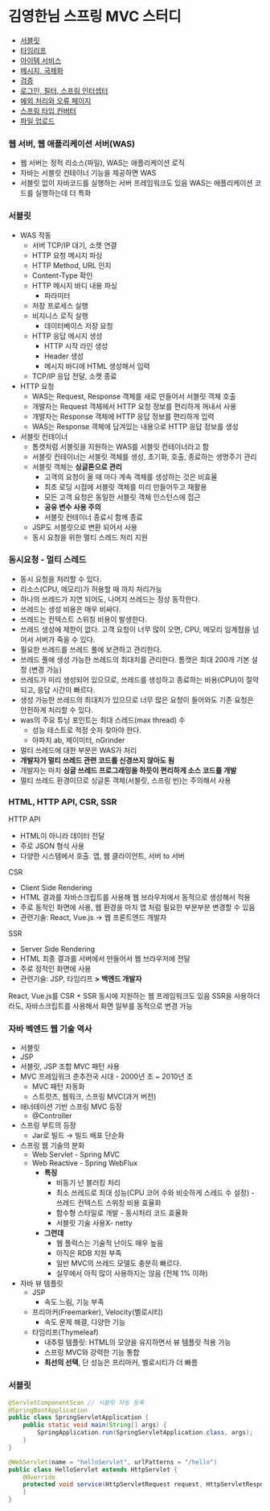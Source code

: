 # 김영한님 스프링 MVC 스터디

- [서블릿](https://github.com/give928/study-spring-servlet)
- [타임리프](https://github.com/give928/study-spring-mvc-thymeleaf)
- [아이템 서비스](https://github.com/give928/study-spring-mvc-item-service)
- [메시지, 국제화](https://github.com/give928/study-spring-mvc-message)
- [검증](https://github.com/give928/study-spring-mvc-validation)
- [로그인, 필터, 스프링 인터셉터](https://github.com/give928/study-spring-mvc-login)
- [예외 처리와 오류 페이지](https://github.com/give928/study-spring-mvc-exception)
- [스프링 타입 컨버터](https://github.com/give928/study-spring-mvc-typeconverter)
- [파일 업로드](https://github.com/give928/study-spring-mvc-upload)

### ****웹 서버, 웹 애플리케이션 서버(WAS)****

- 웹 서버는 정적 리소스(파일), WAS는 애플리케이션 로직
- 자바는 서블릿 컨테이너 기능을 제공하면 WAS
- 서블릿 없이 자바코드를 실행하는 서버 프레임워크도 있음
  WAS는 애플리케이션 코드를 실행하는데 더 특화

### 서블릿

- WAS 작동
    - 서버 TCP/IP 대기, 소켓 연결
    - HTTP 요청 메시지 파싱
    - HTTP Method, URL 인지
    - Content-Type 확인
    - HTTP 메시지 바디 내용 파싱
        - 파라미터
    - 저장 프로세스 실행
    - 비지니스 로직 실행
        - 데이터베이스 저장 요청
    - HTTP 응답 메시지 생성
        - HTTP 시작 라인 생성
        - Header 생성
        - 메시지 바디에 HTML 생성해서 입력
    - TCP/IP 응답 전달, 소켓 종료
- HTTP 요청
    - WAS는 Request, Response 객체를 새로 만들어서 서블릿 객체 호출
    - 개발자는 Request 객체에서 HTTP 요청 정보를 편리하게 꺼내서 사용
    - 개발자는 Response 객체에 HTTP 응답 정보를 편리하게 입력
    - WAS는 Response 객체에 담겨있는 내용으로 HTTP 응답 정보를 생성
- 서블릿 컨테이너
    - 톰캣처럼 서블릿을 지원하는 WAS를 서블릿 컨테이너라고 함
    - 서블릿 컨테이너는 서블릿 객체를 생성, 초기화, 호출, 종료하는 생명주기 관리
    - 서블릿 객체는 **싱글톤으로 관리**
        - 고객의 요청이 올 때 마다 계속 객체를 생성하는 것은 비효율
        - 최초 로딩 시점에 서블릿 객체를 미리 만들어두고 재활용
        - 모든 고객 요청은 동일한 서블릿 객체 인스턴스에 접근
        - **공유 변수 사용 주의**
        - 서블릿 컨테이너 종료시 함께 종료
    - JSP도 서블릿으로 변환 되어서 사용
    - 동시 요청을 위한 멀티 스레드 처리 지원

### 동시요청 - 멀티 스레드

- 동시 요청을 처리할 수 있다.
- 리소스(CPU, 메모리)가 허용할 때 까지 처리가능
- 하나의 쓰레드가 지연 되어도, 나머지 쓰레드는 정상 동작한다.
- 쓰레드는 생성 비용은 매우 비싸다.
- 쓰레드는 컨텍스트 스위칭 비용이 발생한다.
- 쓰레드 생성에 제한이 없다. 고객 요청이 너무 많이 오면, CPU, 메모리 임계점을 넘어서 서버가 죽을 수 있다.
- 필요한 쓰레드를 쓰레드 풀에 보관하고 관리한다.
- 쓰레드 풀에 생성 가능한 쓰레드의 최대치를 관리한다. 톰캣은 최대 200개 기본 설정 (변경 가능)
- 쓰레드가 미리 생성되어 있으므로, 쓰레드를 생성하고 종료하는 비용(CPU)이 절약되고, 응답 시간이 빠르다.
- 생성 가능한 쓰레드의 최대치가 있으므로 너무 많은 요청이 들어와도 기존 요청은 안전하게 처리할 수 있다.
- was의 주요 튜닝 포인트는 최대 스레드(max thread) 수
    - 성능 테스트로 적정 숫자 찾아야 한다.
    - 아파치 ab, 제이미터, nGrinder
- 멀티 쓰레드에 대한 부분은 WAS가 처리
- **개발자가 멀티 쓰레드 관련 코드를 신경쓰지 않아도 됨**
- 개발자는 마치 **싱글 쓰레드 프로그래밍을 하듯이 편리하게 소스 코드를 개발**
- 멀티 쓰레드 환경이므로 싱글톤 객체(서블릿, 스프링 빈)는 주의해서 사용

### HTML, HTTP API, CSR, SSR

HTTP API

- HTML이 아니라 데이터 전달
- 주로 JSON 형식 사용
- 다양한 시스템에서 호출. 앱, 웹 클라이언트, 서버 to 서버

CSR

- Client Side Rendering
- HTML 결과를 자바스크립트를 사용해 웹 브라우저에서 동적으로 생성해서 적용
- 주로 동적인 화면에 사용, 웹 환경을 마치 앱 처럼 필요한 부분부분 변경할 수 있음
- 관련기술: React, Vue.js -> 웹 프론트엔드 개발자

SSR

- Server Side Rendering
- HTML 최종 결과를 서버에서 만들어서 웹 브라우저에 전달
- 주로 정적인 화면에 사용
- 관련기술: JSP, 타임리프 **> 백엔드 개발자**

React, Vue.js를 CSR + SSR 동시에 지원하는 웹 프레임워크도 있음
SSR을 사용하더라도, 자바스크립트를 사용해서 화면 일부를 동적으로 변경 가능

### 자바 벡엔드 웹 기술 역사

- 서블릿
- JSP
- 서블릿, JSP 조합 MVC 패턴 사용
- MVC 프레임워크 춘추전국 시대 - 2000년 초 ~ 2010년 초
    - MVC 패턴 자동화
    - 스트럿츠, 웹워크, 스프링 MVC(과거 버전)
- 애너테이션 기반 스프링 MVC 등장
    - @Controller
- 스프링 부트의 등장
    - Jar로 빌드 → 빌드 배포 단순화
- 스프링 웹 기술의 분화
    - Web Servlet - Spring MVC
    - Web Reactive - Spring WebFlux
        - **특징**
            - 비동기 넌 블러킹 처리
            - 최소 쓰레드로 최대 성능(CPU 코어 수와 비슷하게 스레드 수 설정) - 쓰레드 컨텍스트 스위칭 비용 효율화
            - 함수형 스타일로 개발 - 동시처리 코드 효율화
            - 서블릿 기술 사용X- netty
        - **그런데**
            - 웹 플럭스는 기술적 난이도 매우 높음
            - 아직은 RDB 지원 부족
            - 일반 MVC의 쓰레드 모델도 충분히 빠르다.
            - 실무에서 아직 많이 사용하지는 않음 (전체 1% 이하)
- 자바 뷰 템플릿
    - JSP
        - 속도 느림, 기능 부족
    - 프리마커(Freemarker), Velocity(벨로시티)
        - 속도 문제 해결, 다양한 기능
    - 타임리프(Thymeleaf)
        - 내추럴 템플릿: HTML의 모양을 유지하면서 뷰 템플릿 적용 가능
        - 스프링 MVC와 강력한 기능 통합
        - **최선의 선택**, 단 성능은 프리마커, 벨로시티가 더 빠름

### 서블릿

```java
@ServletComponentScan // 서블릿 자동 등록
@SpringBootApplication
public class SpringServletApplication {
	public static void main(String[] args) {
		SpringApplication.run(SpringServletApplication.class, args);
	}
}
```

```java
@WebServlet(name = "helloServlet", urlPatterns = "/hello")
public class HelloServlet extends HttpServlet {
    @Override
    protected void service(HttpServletRequest request, HttpServletResponse response) throws ServletException, IOException {
    }
}
```
